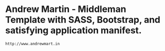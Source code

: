 # Andrew Martin - Middleman Template with SASS, Bootstrap, and satisfying application manifest.

```
http://www.andrewmart.in
```